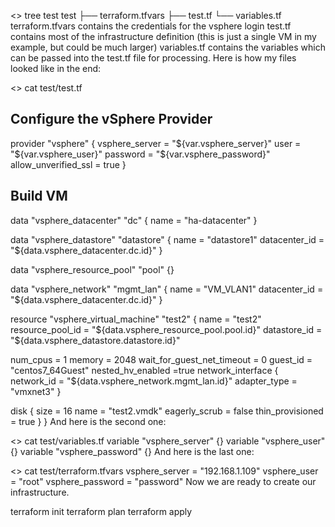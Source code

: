 <> tree test
test
├── terraform.tfvars
├── test.tf
└── variables.tf
terraform.tfvars contains the credentials for the vsphere login
test.tf contains most of the infrastructure definition (this is just a single VM in my example, but could be much larger)
variables.tf contains the variables which can be passed into the test.tf file for processing.
Here is how my files looked like in the end:

<> cat test/test.tf
## Configure the vSphere Provider
provider "vsphere" {
    vsphere_server = "${var.vsphere_server}"
    user = "${var.vsphere_user}"
    password = "${var.vsphere_password}"
    allow_unverified_ssl = true
}

## Build VM
data "vsphere_datacenter" "dc" {
  name = "ha-datacenter"
}

data "vsphere_datastore" "datastore" {
  name          = "datastore1"
  datacenter_id = "${data.vsphere_datacenter.dc.id}"
}

data "vsphere_resource_pool" "pool" {}

data "vsphere_network" "mgmt_lan" {
  name          = "VM_VLAN1"
  datacenter_id = "${data.vsphere_datacenter.dc.id}"
}

resource "vsphere_virtual_machine" "test2" {
  name             = "test2"
  resource_pool_id = "${data.vsphere_resource_pool.pool.id}"
  datastore_id     = "${data.vsphere_datastore.datastore.id}"

  num_cpus   = 1
  memory     = 2048
  wait_for_guest_net_timeout = 0
  guest_id = "centos7_64Guest"
  nested_hv_enabled =true
  network_interface {
   network_id     = "${data.vsphere_network.mgmt_lan.id}"
   adapter_type   = "vmxnet3"
  }

  disk {
   size             = 16
   name             = "test2.vmdk"
   eagerly_scrub    = false
   thin_provisioned = true
  }
}
And here is the second one:

<> cat test/variables.tf
variable "vsphere_server" {}
variable "vsphere_user" {}
variable "vsphere_password" {}
And here is the last one:

<> cat test/terraform.tfvars
vsphere_server = "192.168.1.109"
vsphere_user = "root"
vsphere_password = "password"
Now we are ready to create our infrastructure.

terraform init
terraform plan
terraform apply
